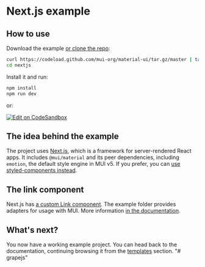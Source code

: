# Next.js example

## How to use

Download the example [or clone the repo](https://github.com/mui-org/material-ui):

<!-- #default-branch-switch -->

```sh
curl https://codeload.github.com/mui-org/material-ui/tar.gz/master | tar -xz --strip=2  material-ui-master/examples/nextjs
cd nextjs
```

Install it and run:

```sh
npm install
npm run dev
```

or:

<!-- #default-branch-switch -->

[![Edit on CodeSandbox](https://codesandbox.io/static/img/play-codesandbox.svg)](https://codesandbox.io/s/github/mui-org/material-ui/tree/master/examples/nextjs)

## The idea behind the example

The project uses [Next.js](https://github.com/zeit/next.js), which is a framework for server-rendered React apps.
It includes `@mui/material` and its peer dependencies, including `emotion`, the default style engine in MUI v5.
If you prefer, you can [use styled-components instead](https://mui.com/guides/interoperability/#styled-components).

## The link component

Next.js has [a custom Link component](https://nextjs.org/docs/api-reference/next/link).
The example folder provides adapters for usage with MUI.
More information [in the documentation](https://mui.com/guides/routing/#next-js).

## What's next?

<!-- #default-branch-switch -->

You now have a working example project.
You can head back to the documentation, continuing browsing it from the [templates](https://mui.com/getting-started/templates/) section.
"# grapejs" 
